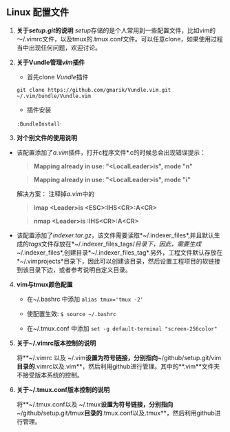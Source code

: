 ## Linux 配置文件 ##

1. **关于*setup.git*的说明**
	 *setup*存储的是个人常用到一些配置文件，比如vim的～/.vimrc文件，以及tmux的.tmux.conf文件。可以任意clone，如果使用过程当中出现任何问题，欢迎讨论。

2. **关于Vundle管理*vim*插件**
	* 首先clone *Vundle*插件

	`git clone https://github.com/gmarik/Vundle.vim.git ~/.vim/bundle/Vundle.vim `

	* 插件安装

	`:BundleInstall`·

3. **对个别文件的使用说明**
  * 该配置添加了*a.vim*插件，打开c程序文件\*.c的时候总会出现错误提示：

	> **Mapping already in use: "\<LocalLeader\>is", mode "n"**

	> **Mapping already in use: "\<LocalLeader\>is", mode "i"**

	解决方案： 注释掉*a.vim*中的

	> **imap \<Leader\>is \<ESC\>:IHS\<CR\>:A\<CR\>**

	> **nmap \<Leader\>is :IHS\<CR\>:A\<CR\>**

  * 该配置添加了*indexer.tar.gz*，该文件需要读取*~/.indexer_files*,并且默认生成的*tags*文件存放在*~/.indexer_files_tags/*目录下，因此，需要生成*~/.indexer_files*,创建目录*~/.indexer_files_tag*.另外，工程文件默认存放在*~/.vimprojects*目录下，因此可以创建该目录，然后设置工程项目的软链接到该目录下边，或者参考说明自定义目录。

4. **vim与tmux颜色配置**

	- 在~/.bashrc 中添加 `alias tmux='tmux -2'`

	- 使配置生效: `$ source ~/.bashrc`

	- 在~/.tmux.conf 中添加 `set -g default-terminal "screen-256color"`

5. **关于~/.vimrc版本控制的说明**

	将**~/.vimrc 以及 ~/.vim**设置为符号链接，分别指向**~/github/setup.git/vim**目录的**.vimrc以及.vim**，然后利用github进行管理。其中的**.vim**文件夹不接受版本系统的控制。
	
6. **关于~/.tmux.conf版本控制的说明**

 	将**~/.tmux.conf以及 ~/.tmux**设置为符号链接，分别指向**~/github/setup.git/tmux**目录的**.tmux.conf以及.tmux**，然后利用github进行管理。
	
